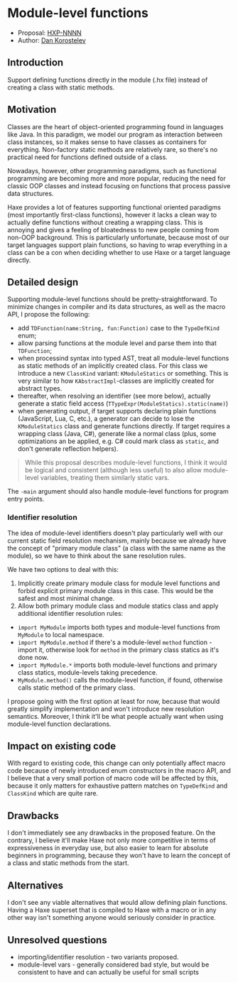 # Module-level functions

* Proposal: [HXP-NNNN](NNNN-module-level-funcs.md)
* Author: [Dan Korostelev](https://github.com/nadako)

## Introduction

Support defining functions directly in the module (.hx file) instead  of creating a class with static methods.

## Motivation

Classes are the heart of object-oriented programming found in languages like Java. In this paradigm, we model our program as interaction between class instances, so it makes sense to have classes as containers for everything. Non-factory static methods are relatively rare, so there's no practical need for functions defined outside of a class.

Nowadays, however, other programming paradigms, such as functional programming are becoming more and more popular, reducing the need for classic OOP classes and instead focusing on functions that process passive data structures.

Haxe provides a lot of features supporting functional oriented paradigms (most importantly first-class functions), however it lacks a clean way to actually define functions without creating a wrapping class. This is annoying and gives a feeling of bloatedness to new people coming from non-OOP background. This is particularly unfortunate, because most of our target languages support plain functions, so having to wrap everything in a class can be a con when deciding whether to use Haxe or a target language directly.

## Detailed design

Supporting module-level functions should be pretty-straightforward. To minimize changes in compiler and its data structures, as well as the macro API, I propose the following:

 * add `TDFunction(name:String, fun:Function)` case to the `TypeDefKind` enum;
 * allow parsing functions at the module level and parse them into that `TDFunction`;
 * when processind syntax into typed AST, treat all module-level functions as static methods of an
   implicitly created class. For this class we introduce a new `ClassKind` variant: `KModuleStatics` or
   something. This is very similar to how `KAbstractImpl`-classes are implicitly created for abstract types.
 * thereafter, when resolving an identifier (see more below), actually generate a static field access (`TTypeExpr(ModuleStatics).static(name)`)
 * when generating output, if target supports declaring plain functions (JavaScript, Lua, C, etc.), a generator can decide to lose the `KModuleStatics` class and generate functions directly. If target requires a wrapping class (Java, C#), generate like a normal class (plus, some optimizations an be applied, e.g. C# could mark class as `static`, and don't generate reflection helpers).

> While this proposal describes module-level functions, I think it would be logical and consistent (although less useful) to also allow module-level variables, treating them similarly static vars.

The `-main` argument should also handle module-level functions for program entry points.

### Identifier resolution

The idea of module-level identifiers doesn't play particularly well with our current static field resolution mechanism, mainly because we already have the concept of "primary module class" (a class with the same name as the module), so we have to think about the sane resolution rules.

We have two options to deal with this:

 1) Implicitly create primary module class for module level functions and forbid explicit primary module class in this case. This would be the safest and most minimal change.
 2) Allow both primary module class and module statics class and apply additional identifier resolution rules:
   * `import MyModule` imports both types and module-level functions from `MyModule` to local namespace.
   * `import MyModule.method` if there's a module-level `method` function - import it, otherwise look for `method` in the primary class statics as it's done now.
   * `import MyModule.*` imports both module-level functions and primary class statics, module-levels taking precedence.
   * `MyModule.method()` calls the module-level function, if found, otherwise calls static method of the primary class.

I propose going with the first option at least for now, because that would greatly simplify implementation and won't introduce new resolution semantics. Moreover, I think it'll be what people actually want when using module-level function declarations.

## Impact on existing code

With regard to existing code, this change can only potentially affect macro code because of newly introduced enum constructors in the macro API, and I believe that a very small portion of macro
code will be affected by this, because it only matters for exhaustive pattern matches on `TypeDefKind` and `ClassKind` which are quite rare.

## Drawbacks

I don't immediately see any drawbacks in the proposed feature. On the contrary, I believe it'll make Haxe not only more competitive in terms of expressiveness in everyday use, but also easier to learn for absolute beginners in programming, because they won't have to learn the concept of a class and static methods from the start.

## Alternatives

I don't see any viable alternatives that would allow defining plain functions. Having a Haxe superset that is compiled to Haxe with a macro or in any other way isn't something anyone would seriously consider in practice.

## Unresolved questions

 * importing/identifier resolution - two variants proposed.
 * module-level vars - generally considered bad style, but would be consistent to have and can actually be useful for small scripts
